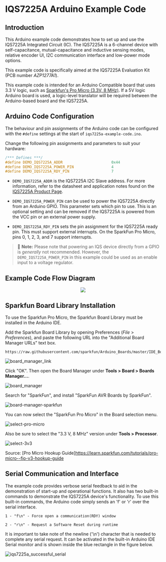 # IQS7225A Arduino Example Code

## Introduction
This Arduino example code demonstrates how to set up and use the IQS7225A Integrated Circuit (IC). The IQS7225A is a 6-channel device with self-capacitance, mutual-capacitance and inductive sensing modes, relative encoder UI, I2C communication interface and low-power mode options.

This example code is specifically aimed at the IQS7225A Evaluation Kit (PCB number _AZP1277A1_).

This example code is intended for an Arduino Compatible board that uses 3.3 V logic, such as [Sparkfun's Pro Micro (3.3V, 8 MHz)](https://learn.sparkfun.com/tutorials/pro-micro--fio-v3-hookup-guide/hardware-overview-pro-micro). If a 5V logic Arduino board is used, a logic-level translator will be required between the Arduino-based board and the IQS7225A.

## Arduino Code Configuration

The behaviour and pin assignments of the Arduino code can be configured with the `#define` settings at the start of `iqs7225a-example-code.ino`.

Change the following pin assignments and parameters to suit your hardware:

```c
/*** Defines ***/
#define DEMO_IQS7225A_ADDR                      0x44
#define DEMO_IQS7225A_POWER_PIN                 4
#define DEMO_IQS7225A_RDY_PIN                   7
```

* `DEMO_IQS7225A_ADDR` is the IQS7225A I2C Slave address. For more information, refer to the datasheet and application notes found on the [IQS7225A Product Page](https://www.azoteq.com/product/iqs7225a/).

* `DEMO_IQS7225A_POWER_PIN` can be used to power the IQS7225A directly from an Arduino GPIO. This parameter sets which pin to use. This is an optional setting and can be removed if the IQS7225A is powered from the VCC pin or an external power supply.

* `DEMO_IQS7225A_RDY_PIN` sets the pin assignment for the IQS7225A ready pin. This must support external interrupts. On the SparkFun Pro Micro, pins 0, 1, 2, 3, and 7 support interrupts.

> :memo: **Note:** Please note that powering an IQS device directly from a GPIO is _generally_ not recommended. However, the `DEMO_IQS7225A_POWER_PIN` in this example could be used as an enable input to a voltage regulator.

## Example Code Flow Diagram

<p align="center">
  <img src="docs/images/flow-diagram.svg" />
</p>

## Sparkfun Board Library Installation

To use the Sparkfun Pro Micro, the Sparkfun Board Library must be installed in the Arduino IDE.

Add the Sparkfun Board Library by opening Preferences (*File* > *Preferences*), and paste the following URL into the "Additional Board Manager URLs" text box.

```
https://raw.githubusercontent.com/sparkfun/Arduino_Boards/master/IDE_Board_Manager/package_sparkfun_index.json
```

![board_manager_link](docs/images/arduino-board-manager-link.png)

Click "OK".
Then open the Board Manager under **Tools > Board > Boards Manager...**.

![board_manager](docs/images/board-manager.png)

Search for "SparkFun", and install "SparkFun AVR Boards by SparkFun".

![board-manager-sparkfun](docs/images/board-manager-sparkfun.png)

You can now select the "SparkFun Pro Micro" in the Board selection menu.

![select-pro-micro](docs/images/select-pro-micro.png)

Also be sure to select the "3.3 V, 8 MHz" version under **Tools > Processor**.

![select-3v3](docs/images/select-3v3.png)

Source:
[Pro Micro Hookup Guide]https://learn.sparkfun.com/tutorials/pro-micro--fio-v3-hookup-guide

## Serial Communication and Interface
The example code provides verbose serial feedback to aid in the demonstration of start-up and operational functions. It also has two built-in commands to demonstrate the IQS7225A device's functionality. To use this built-in commands, the Arduino code simply sends an 'f' or 'r' over the serial interface.

`1 - "f\n" - Force open a communication(RDY) window`

`2 - "r\n" - Request a Software Reset during runtime`

It is important to take note of the newline ('\n') character that is needed to complete any serial request. It can be activated in the built-in Arduino IDE Serial monitor and is shown inside the blue rectangle in the figure below.

![iqs7225a_successful_serial](docs/images/iqs7225a_successful_serial.png)